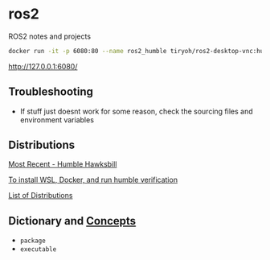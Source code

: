 # ros2

ROS2 notes and projects

```bash
docker run -it -p 6080:80 --name ros2_humble tiryoh/ros2-desktop-vnc:humble
```

http://127.0.0.1:6080/


## Troubleshooting

- If stuff just doesnt work for some reason, check the sourcing files and environment variables

## Distributions

[Most Recent - Humble Hawksbill](https://docs.ros.org/en/humble/index.html)

[To install WSL, Docker, and run humble verification](./HUMBLE_STARTUP.md)

[List of Distributions](https://docs.ros.org/en/humble/Releases.html)

## Dictionary and [Concepts](./CONCEPTS.md)

- `package`
- `executable`
